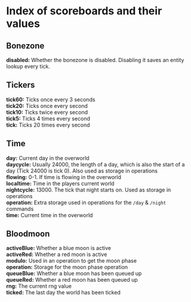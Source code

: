# Index of scoreboards and their values

## Bonezone  
**disabled:** Whether the bonezone is disabled. Disabling it saves an entity lookup every tick.

## Tickers  
**tick60:** Ticks once every 3 seconds  
**tick20:** Ticks once every second  
**tick10:** Ticks twice every second  
**tick5:** Ticks 4 times every second  
**tick:**  Ticks 20 times every second  
 
## Time  
**day:** Current day in the overworld  
**daycycle:** Usually 24000, the length of a day, which is also the start of a day (Tick 24000 is tick 0). Also used as storage in operations  
**flowing:** 0-1. If time is flowing in the overworld  
**localtime:** Time in the players current world  
**nightcycle:** 13000. The tick that night starts on. Used as storage in operations  
**operation:** Extra storage used in operations for the `/day` & `/night` commands  
**time:** Current time in the overworld  

## Bloodmoon
**activeBlue:** Whether a blue moon is active  
**activeRed:** Whether a red moon is active  
**modulo:** Used in an operation to get the moon phase  
**operation:** Storage for the moon phase operation  
**queueBlue:** Whether a blue moon has been queued up  
**queueRed:** Whether a red moon has been queued up  
**rng:** The current rng value  
**ticked:** The last day the world has been ticked  
